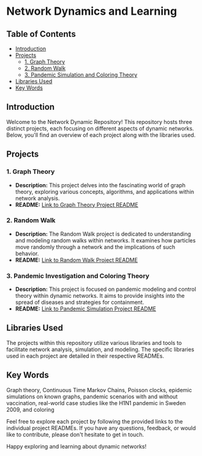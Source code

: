 # Network Dynamics and Learning

## Table of Contents
- [Introduction](#introduction)
- [Projects](#projects)
  - [1. Graph Theory](#1-graph-theory)
  - [2. Random Walk](#2-random-walk)
  - [3. Pandemic Simulation and Coloring Theory](#3-pandemic-Simulation-and-Coloring-Theory)
- [Libraries Used](#libraries-used)
- [Key Words](#Key-Words)

## Introduction
Welcome to the Network Dynamic Repository! This repository hosts three distinct projects, each focusing on different aspects of dynamic networks. Below, you'll find an overview of each project along with the libraries used.

## Projects

### 1. Graph Theory
- **Description:** This project delves into the fascinating world of graph theory, exploring various concepts, algorithms, and applications within network analysis.
- **README:** [Link to Graph Theory Project README](NetworkDynamic/graph-theory/README.md)

### 2. Random Walk
- **Description:** The Random Walk project is dedicated to understanding and modeling random walks within networks. It examines how particles move randomly through a network and the implications of such behavior.
- **README:** [Link to Random Walk Project README](NetworkDynamic/random-walk/README.md)

### 3. Pandemic Investigation and Coloring Theory
- **Description:** This project is focused on pandemic modeling and control theory within dynamic networks. It aims to provide insights into the spread of diseases and strategies for containment.
- **README:** [Link to Pandemic Simulation Project README](NetworkDynamic/Pandemic-Simulation/README.md)

## Libraries Used
The projects within this repository utilize various libraries and tools to facilitate network analysis, simulation, and modeling. The specific libraries used in 
each project are detailed in their respective READMEs.

## Key Words
Graph theory, Continuous Time Markov Chains, Poisson clocks, epidemic simulations on known graphs, pandemic scenarios with and without vaccination, real-world case studies like the H1N1 pandemic in Sweden 2009, and coloring

Feel free to explore each project by following the provided links to the individual project READMEs. If you have any questions, feedback, or would like to contribute, please don't hesitate to get in touch.

Happy exploring and learning about dynamic networks!
